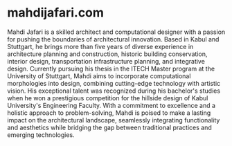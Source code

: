 # mahdijafari.com
 Mahdi Jafari is a skilled architect and computational designer with a passion for pushing the boundaries of architectural innovation. Based in Kabul and Stuttgart, he brings more than five years of diverse experience in architecture planning and construction, historic building conservation, interior design, transportation infrastructure planning, and integrative design. Currently pursuing his thesis in the ITECH Master program at the University of Stuttgart, Mahdi aims to incorporate computational morphologies into design, combining cutting-edge technology with artistic vision. His exceptional talent was recognized during his bachelor's studies when he won a prestigious competition for the hillside design of Kabul University's Engineering Faculty. With a commitment to excellence and a holistic approach to problem-solving, Mahdi is poised to make a lasting impact on the architectural landscape, seamlessly integrating functionality and aesthetics while bridging the gap between traditional practices and emerging technologies.
